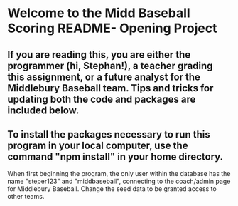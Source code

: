 # Welcome to the Midd Baseball Scoring README- Opening Project

If you are reading this, you are either the programmer (hi, Stephan!), a teacher grading this assignment, or a future analyst for the Middlebury Baseball team. Tips and tricks for updating both the code and packages are included below.
---------------
To install the packages necessary to run this program in your local computer, use the command
"npm install"
in your home directory.
---------------
When first beginning the program, the only user within the database has the name "steper123" and "middbaseball", connecting to the coach/admin page for Middlebury Baseball. Change the seed data to be granted access to other teams.
